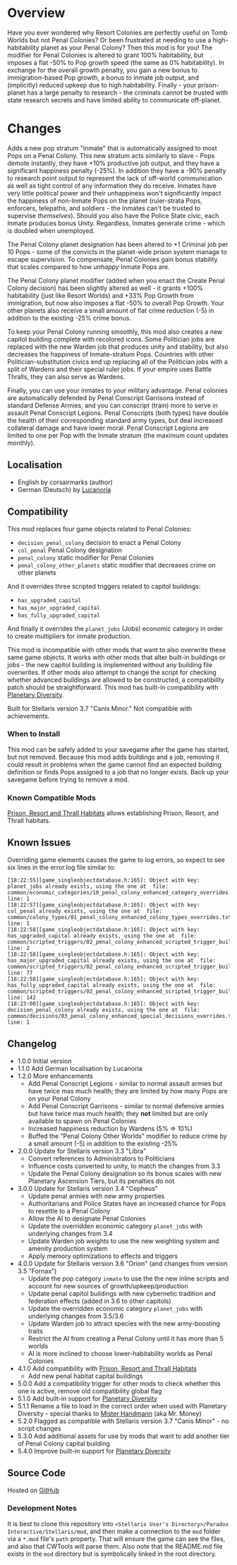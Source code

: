 # Overview

Have you ever wondered why Resort Colonies are perfectly useful on Tomb Worlds but not Penal Colonies?  Or been frustrated at needing to use a high-habitability planet as your Penal Colony?  Then this mod is for you!  The modifier for Penal Colonies is altered to grant 100% habitability, but imposes a flat -50% to Pop growth speed (the same as 0% habitability).  In exchange for the overall growth penalty, you gain a new bonus to immigration-based Pop growth, a bonus to inmate job output, and (implicitly) reduced upkeep due to high habitability.  Finally - your prison-planet has a large penalty to research - the criminals cannot be trusted with state research secrets and have limited ability to communicate off-planet.

# Changes

Adds a new pop stratum "Inmate" that is automatically assigned to most Pops on a Penal Colony.  This new stratum acts similarly to slave - Pops demote instantly, they have +10% productive job output, and they have a significant happiness penalty (-25%).  In addition they have a -90% penalty to research point output to represent the lack of off-world communication as well as tight control of any information they do receive.  Inmates have very little political power and their unhappiness won't significantly impact the happiness of non-Inmate Pops on the planet (ruler-strata Pops, enforcers, telepaths, and soldiers - the Inmates can't be trusted to supervise _themselves_).  Should you also have the Police State civic, each Inmate produces bonus Unity.  Regardless, Inmates generate crime - which is doubled when unemployed.

The Penal Colony planet designation has been altered to +1 Criminal job per 10 Pops - some of the convicts in the planet-wide prison system manage to escape supervision.  To compensate, Penal Colonies gain bonus stability that scales compared to how _unhappy_ Inmate Pops are.

The Penal Colony planet modifier (added when you enact the Create Penal Colony decision) has been slightly altered as well - it grants +100% habitability (just like Resort Worlds) and +33% Pop Growth from immigration, but now also imposes a flat -50% to overall Pop Growth.  Your other planets also receive a small amount of flat crime reduction (-5) in addition to the existing -25% crime bonus.

To keep your Penal Colony running smoothly, this mod also creates a new capitol building complete with recolored icons.  Some Politician jobs are replaced with the new Warden job that produces unity and stability, but also decreases the happiness of Inmate-stratum Pops.  Countries with other Politician-substitution civics end up replacing all of the Politician jobs with a split of Wardens and their special ruler jobs.  If your empire uses Battle Thralls, they can also serve as Wardens.

Finally, you can use your inmates to your military advantage.  Penal colonies are automatically defended by Penal Conscript Garrisons instead of standard Defense Armies, and you can conscript (train) more to serve in assault Penal Conscript Legions.  Penal Conscripts (both types) have double the health of their corresponding standard army types, but deal increased collateral damage and have lower moral.  Penal Conscript Legions are limited to one per Pop with the Inmate stratum (the maximum count updates monthly).

## Localisation

* English by corsairmarks (author)
* German (Deutsch) by [Lucanoria](https://steamcommunity.com/id/Lucanoria)

## Compatibility

This mod replaces four game objects related to Penal Colonies:

* `decision_penal_colony` decision to enact a Penal Colony
* `col_penal` Penal Colony designation
* `penal_colony` static modifier for Penal Colonies
* `penal_colony_other_planets` static modifier that decreases crime on other planets

And it overrides three scripted triggers related to capitol buildings:

* `has_upgraded_capital`
* `has_major_upgraded_capital`
* `has_fully_upgraded_capital`

And finally it overrides the `planet_jobs` (Jobs) economic category in order to create multipliers for inmate production.

This mod is incompatible with other mods that want to also overwrite these same game objects.  It works with other mods that alter built-in buildings or jobs - the new capitol building is implemented without any building file overwrites.  If other mods also attempt to change the script for checking whether advanced buildings are allowed to be constructed, a compatibility patch should be straightforward.  This mod has built-in compatibility with [Planetary Diversity](https://steamcommunity.com/sharedfiles/filedetails/?id=819148835).

Built for Stellaris version 3.7 "Canis Minor."  Not compatible with achievements.

### When to Install

This mod can be safely added to your savegame after the game has started, but not removed.  Because this mod adds buildings and a job, removing it could result in problems when the game cannot find an expected building definition or finds Pops assigned to a job that no longer exists.  Back up your savegame before trying to remove a mod.

### Known Compatible Mods

[Prison, Resort and Thrall Habitats](https://steamcommunity.com/sharedfiles/filedetails/?id=2905474716) allows establishing Prison, Resort, and Thrall habitats.

## Known Issues

Overriding game elements causes the game to log errors, so expect to see six lines in the error.log file similar to:

```
[18:22:55][game_singleobjectdatabase.h:165]: Object with key: planet_jobs already exists, using the one at  file: common/economic_categories/10_penal_colony_enhanced_category_overrides.txt line: 1
[18:22:57][game_singleobjectdatabase.h:165]: Object with key: col_penal already exists, using the one at  file: common/colony_types/01_penal_colony_enhanced_colony_types_overrides.txt line: 1
[18:22:58][game_singleobjectdatabase.h:165]: Object with key: has_upgraded_capital already exists, using the one at  file: common/scripted_triggers/02_penal_colony_enhanced_scripted_trigger_buildings_overrides.txt line: 2
[18:22:58][game_singleobjectdatabase.h:165]: Object with key: has_major_upgraded_capital already exists, using the one at  file: common/scripted_triggers/02_penal_colony_enhanced_scripted_trigger_buildings_overrides.txt line: 77
[18:22:58][game_singleobjectdatabase.h:165]: Object with key: has_fully_upgraded_capital already exists, using the one at  file: common/scripted_triggers/02_penal_colony_enhanced_scripted_trigger_buildings_overrides.txt line: 142
[18:23:00][game_singleobjectdatabase.h:165]: Object with key: decision_penal_colony already exists, using the one at  file: common/decisions/03_penal_colony_enhanced_special_decisions_overrides.txt line: 1
```

## Changelog

* 1.0.0 Initial version
* 1.1.0 Add German localisation by Lucanoria
* 1.2.0 More enhancements
    * Add Penal Conscript Legions - similar to normal assault armies but have twice mas much health; they are limited by how many Pops are on your Penal Colony
    * Add Penal Conscript Garrisons - similar to normal defensive armies but have twice mas much health; they **not** limited but are only available to spawn on Penal Colonies
    * Increased happiness reduction by Wardens (5% => 10%)
    * Buffed the "Penal Colony Other Worlds" modifier to reduce crime by a small amount (-5) in addition to the existing -25%
* 2.0.0 Update for Stellaris version 3.3 "Libra"
    * Convert references to Administrators to Politicians
    * Influence costs converted to unity, to match the changes from 3.3
    * Update the Penal Colony designation so its bonus scales with new Planetary Ascension Tiers, but its penalties do not
* 3.0.0 Update for Stellaris version 3.4 "Cepheus"
    * Update penal armies with new army properties
    * Authoritarians and Police States have an increased chance for Pops to resettle to a Penal Colony
    * Allow the AI to designate Penal Colonies
    * Update the overridden economic category `planet_jobs` with underlying changes from 3.4
    * Update Warden job weights to use the new weighting system and amenity production system
    * Apply memory optimizations to effects and triggers
* 4.0.0 Update for Stellaris version 3.6 "Orion" (and changes from version 3.5 "Fornax")
    * Update the pop category `inmate` to use the the new inline scripts and account for new sources of growth/upkeep/production
    * Update penal capitol buildings with new cybernetic tradition and federation effects (added in 3.6 to other capitols)
    * Update the overridden economic category `planet_jobs` with underlying changes from 3.5/3.6
    * Update Warden job to attract species with the new army-boosting traits
    * Restrict the AI from creating a Penal Colony until it has more than 5 worlds
    * AI is more inclined to choose lower-habitability worlds as Penal Colonies
* 4.1.0 Add compatibility with [Prison, Resort and Thrall Habitats](https://steamcommunity.com/sharedfiles/filedetails/?id=2905474716)
    * Add new penal habitat capital buildings
* 5.0.0 Add a compatibility trigger for other mods to check whether this one is active, remove old compatibility global flag
* 5.1.0 Add built-in support for [Planetary Diversity](https://steamcommunity.com/sharedfiles/filedetails/?id=819148835)
* 5.1.1 Rename a file to load in the correct order when used with Planetary Diversity - special thanks to [Mister Handmann](https://steamcommunity.com/profiles/76561198392639820/myworkshopfiles/?appid=281990) (aka Mr. Money)
* 5.2.0 Flagged as compatible with Stellaris version 3.7 "Canis Minor" - no script changes
* 5.3.0 Add additional assets for use by mods that want to add another tier of Penal Colony capital building
* 5.4.0 Improve built-in support for [Planetary Diversity](https://steamcommunity.com/sharedfiles/filedetails/?id=819148835)

## Source Code

Hosted on [GitHub](https://github.com/corsairmarks/penal_colony_enhanced)

### Development Notes

It is best to clone this repository into `<Stellaris User's Directory>/Paradox Interactive/Stellaris/mod`, and then make a connection to the `mod` folder via a `*.mod` file's `path` property.  That will ensure the game can see the files, and also that CWTools will parse them.  Also note that the README.md file exists in the `mod` directory but is symbolically linked in the root directory.